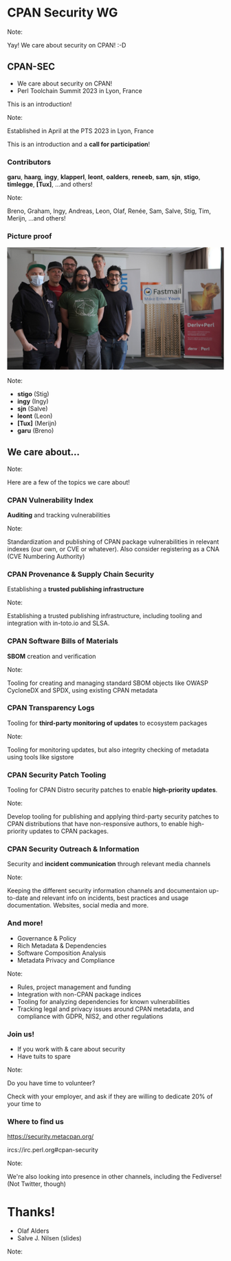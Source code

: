 [comment]: # (Compile this presentation with the command below)
[comment]: # (mdslides docs.md --include dist)
[comment]: # (...or by running the Makefile with "make")

[comment]: # (THEME = solarized)

[comment]: # (minScale: 0.2)
[comment]: # (maxScale: 4.0)
[comment]: # (controls: true)
[comment]: # (width: "960")
[comment]: # (height: "700")
[comment]: # (help: true)
[comment]: # (progress: false)
[comment]: # (controlsBackArrows: "hidden")


# CPAN Security WG


Note:

Yay! We care about security on CPAN! :-D



[comment]: # (!!!)

## CPAN-SEC

* We care about security on CPAN!
* Perl Toolchain Summit 2023 in Lyon, France

This is an introduction!

Note:

Established in April at the PTS 2023 in Lyon, France

This is an introduction and a **call for participation**!


[comment]: # (!!!)

### Contributors

**garu**, **haarg**, **ingy**, **klapperl**, **leont**, **oalders**, **reneeb**, **sam**, **sjn**, **stigo**, **timlegge**, **[Tux]**, …and others!


Note:

Breno, Graham, Ingy, Andreas, Leon, Olaf, Renée, Sam, Salve, Stig, Tim, Merijn, …and others!


[comment]: # (!!!)

### Picture proof

![Group picture showing stigo, ingy, sjn, leont, tux and garu](media/cpan-sec-group-photo-lyon-2023.jpeg)

Note:
* **stigo** (Stig)
* **ingy** (Ingy)
* **sjn** (Salve)
* **leont** (Leon)
* **[Tux]** (Merijn)
* **garu** (Breno)



[comment]: # (!!!)

## We care about…

Note:

Here are a few of the topics we care about!


[comment]: # (|||)

### CPAN Vulnerability Index

**Auditing** and tracking vulnerabilities

Note:

Standardization and publishing of CPAN package vulnerabilities in relevant indexes (our own, or CVE or whatever). Also consider registering as a CNA (CVE Numbering Authority) 


[comment]: # (|||)

### CPAN Provenance & Supply Chain Security

Establishing a **trusted publishing infrastructure**

Note:

Establishing a trusted publishing infrastructure, including tooling and integration with in-toto.io and SLSA. 


[comment]: # (|||)

### CPAN Software Bills of Materials

**SBOM** creation and verification

Note:

Tooling for creating and managing standard SBOM objects like OWASP CycloneDX and SPDX, using existing CPAN metadata


[comment]: # (|||)

### CPAN Transparency Logs

Tooling for **third-party monitoring of updates** to ecosystem packages

Note:

Tooling for monitoring updates, but also integrity checking of metadata using tools like sigstore


[comment]: # (|||)

### CPAN Security Patch Tooling

Tooling for CPAN Distro security patches to enable **high-priority updates**.

Note:

Develop tooling for publishing and applying third-party security patches to CPAN distributions that have non-responsive authors, to enable high-priority updates to CPAN packages.


[comment]: # (|||)

### CPAN Security Outreach & Information

Security and **incident communication** through relevant media channels

Note:

Keeping the different security information channels and documentaion up-to-date and relevant info on incidents, best practices and usage documentation. Websites, social media and more.


[comment]: # (|||)

### And more!

* Governance & Policy
* Rich Metadata & Dependencies
* Software Composition Analysis
* Metadata Privacy and Compliance

Note:

* Rules, project management and funding
* Integration with non-CPAN package indices
* Tooling for analyzing dependencies for known vulnerabilities
* Tracking legal and privacy issues around CPAN metadata, and compliance with GDPR, NIS2, and other regulations



[comment]: # (!!!)

### Join us!

* If you work with & care about security
* Have tuits to spare


Note:

Do you have time to volunteer?

Check with your employer, and ask if they are willing to dedicate 20% of your time to 


[comment]: # (!!!)

### Where to find us

https://security.metacpan.org/

ircs://irc.perl.org#cpan-security

Note:

We're also looking into presence in other channels, including the Fediverse! (Not Twitter, though)


[comment]: # (!!!)

# Thanks!

* Olaf Alders
* Salve J. Nilsen (slides)


Note:


